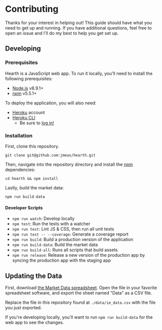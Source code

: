 # Contributing

Thanks for your interest in helping out! This guide should have what you need to get up and
running. If you have additional questions, feel free to open an issue and I'll do my best
to help you get set up.

## Developing

### Prerequisites

Hearth is a JavaScript web app. To run it locally, you'll need to install the following
prerequisites:

* [Node.js](https://nodejs.org/en/) v8.9.1+
* [npm](https://www.npmjs.com) v5.5.1+

To deploy the application, you will also need:

* [Heroku](heroku.com) account
* [Heroku CLI](https://devcenter.heroku.com/articles/heroku-command)
  * Be sure to [log in!](https://devcenter.heroku.com/articles/heroku-command#logging-in)

### Installation

First, clone this repository.

```
git clone git@github.com:jmeas/hearth.git
```

Then, navigate into the repository directory and install the [npm](https://www.npmjs.com/) dependencies:

```
cd hearth && npm install
```

Lastly, build the market data:

```
npm run build-data
```

#### Developer Scripts

* `npm run watch`: Develop locally
* `npm test`: Run the tests with a watcher
* `npm run test`: Lint JS & CSS, then run all unit tests
* `npm run test -- --coverage`: Generate a coverage report
* `npm run build`: Build a production version of the application
* `npm run build-data`: Build the market data
* `npm run build-all`: Runs all scripts that build assets
* `npm run release`: Release a new version of the production app by syncing
  the production app with the staging app

## Updating the Data

First, download [the Market Data spreadsheet](http://www.econ.yale.edu/%7Eshiller/data/ie_data.xls). Open
the file in your favorite spreadsheet software, and export the sheet named "Data" as a CSV file.

Replace the file in this repository found at `./data/ie_data.csv` with the file you just exported.

If you're developing locally, you'll want to run `npm run build-data` for the web app to see
the changes.
